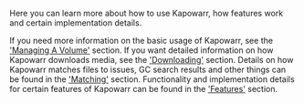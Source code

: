 Here you can learn more about how to use Kapowarr, how features work and certain implementation details.

If you need more information on the basic usage of Kapowarr, see the ['Managing A Volume'](./managing_volume.md) section. If you want detailed information on how Kapowarr downloads media, see the ['Downloading'](./downloading.md) section. Details on how Kapowarr matches files to issues, GC search results and other things can be found in the ['Matching'](./matching.md) section. Functionality and implementation details for certain features of Kapowarr can be found in the ['Features'](./features.md) section.
